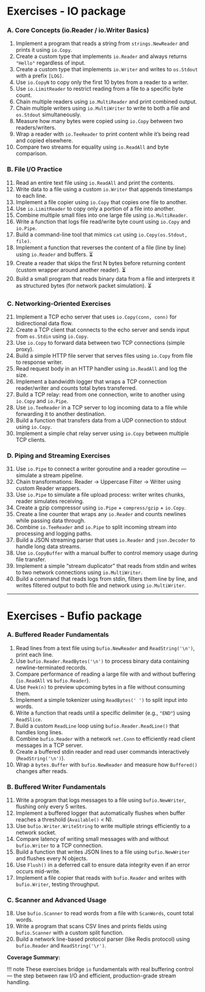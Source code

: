 # Exercises - IO package

### **A. Core Concepts (io.Reader / io.Writer Basics)**

1. Implement a program that reads a string from `strings.NewReader` and prints it using `io.Copy`.
2. Create a custom type that implements `io.Reader` and always returns `"Hello"` regardless of input.
3. Create a custom type that implements `io.Writer` and writes to `os.Stdout` with a prefix `[LOG]`.
4. Use `io.CopyN` to copy only the first 10 bytes from a reader to a writer.
5. Use `io.LimitReader` to restrict reading from a file to a specific byte count.
6. Chain multiple readers using `io.MultiReader` and print combined output.
7. Chain multiple writers using `io.MultiWriter` to write to both a file and `os.Stdout` simultaneously.
8. Measure how many bytes were copied using `io.Copy` between two readers/writers.
9. Wrap a reader with `io.TeeReader` to print content while it’s being read and copied elsewhere.
10. Compare two streams for equality using `io.ReadAll` and byte comparison.

### **B. File I/O Practice**

11. Read an entire text file using `io.ReadAll` and print the contents.
12. Write data to a file using a custom `io.Writer` that appends timestamps to each line.
13. Implement a file copier using `io.Copy` that copies one file to another.
14. Use `io.LimitReader` to copy only a portion of a file into another.
15. Combine multiple small files into one large file using `io.MultiReader`.
16. Write a function that logs file read/write byte count using `io.Copy` and `io.Pipe`.
17. Build a command-line tool that mimics `cat` using `io.Copy(os.Stdout, file)`.
18. Implement a function that reverses the content of a file (line by line) using `io.Reader` and buffers. ⏳
19. Create a reader that skips the first N bytes before returning content (custom wrapper around another reader). ⏳
20. Build a small program that reads binary data from a file and interprets it as structured bytes (for network packet simulation). ⏳

### **C. Networking-Oriented Exercises**

21. Implement a TCP echo server that uses `io.Copy(conn, conn)` for bidirectional data flow.
22. Create a TCP client that connects to the echo server and sends input from `os.Stdin` using `io.Copy`.
23. Use `io.Copy` to forward data between two TCP connections (simple proxy).
24. Build a simple HTTP file server that serves files using `io.Copy` from file to response writer.
25. Read request body in an HTTP handler using `io.ReadAll` and log the size.
26. Implement a bandwidth logger that wraps a TCP connection reader/writer and counts total bytes transferred.
27. Build a TCP relay: read from one connection, write to another using `io.Copy` and `io.Pipe`.
28. Use `io.TeeReader` in a TCP server to log incoming data to a file while forwarding it to another destination.
29. Build a function that transfers data from a UDP connection to stdout using `io.Copy`.
30. Implement a simple chat relay server using `io.Copy` between multiple TCP clients.

### **D. Piping and Streaming Exercises**

31. Use `io.Pipe` to connect a writer goroutine and a reader goroutine — simulate a stream pipeline.
32. Chain transformations: Reader → Uppercase Filter → Writer using custom Reader wrappers.
33. Use `io.Pipe` to simulate a file upload process: writer writes chunks, reader simulates receiving.
34. Create a gzip compressor using `io.Pipe` + `compress/gzip` + `io.Copy`.
35. Create a line counter that wraps any `io.Reader` and counts newlines while passing data through.
36. Combine `io.TeeReader` and `io.Pipe` to split incoming stream into processing and logging paths.
37. Build a JSON streaming parser that uses `io.Reader` and `json.Decoder` to handle long data streams.
38. Use `io.CopyBuffer` with a manual buffer to control memory usage during file transfer.
39. Implement a simple “stream duplicator” that reads from stdin and writes to two network connections using `io.MultiWriter`.
40. Build a command that reads logs from stdin, filters them line by line, and writes filtered output to both file and network using `io.MultiWriter`.

---

# Exercises - Bufio package

### **A. Buffered Reader Fundamentals**

1. Read lines from a text file using `bufio.NewReader` and `ReadString('\n')`, print each line.
2. Use `bufio.Reader.ReadBytes('\n')` to process binary data containing newline-terminated records.
3. Compare performance of reading a large file with and without buffering (`io.ReadAll` vs `bufio.Reader`).
4. Use `Peek(n)` to preview upcoming bytes in a file without consuming them.
5. Implement a simple tokenizer using `ReadBytes(' ')` to split input into words.
6. Write a function that reads until a specific delimiter (e.g., `"END"`) using `ReadSlice`.
7. Build a custom `ReadLine` loop using `bufio.Reader.ReadLine()` that handles long lines.
8. Combine `bufio.Reader` with a network `net.Conn` to efficiently read client messages in a TCP server.
9. Create a buffered stdin reader and read user commands interactively (`ReadString('\n')`).
10. Wrap a `bytes.Buffer` with `bufio.NewReader` and measure how `Buffered()` changes after reads.

### **B. Buffered Writer Fundamentals**

11. Write a program that logs messages to a file using `bufio.NewWriter`, flushing only every 5 writes.
12. Implement a buffered logger that automatically flushes when buffer reaches a threshold (`Available()` < N).
13. Use `bufio.Writer.WriteString` to write multiple strings efficiently to a network socket.
14. Compare latency of writing small messages with and without `bufio.Writer` to a TCP connection.
15. Build a function that writes JSON lines to a file using `bufio.NewWriter` and flushes every N objects.
16. Use `Flush()` in a deferred call to ensure data integrity even if an error occurs mid-write.
17. Implement a file copier that reads with `bufio.Reader` and writes with `bufio.Writer`, testing throughput.

### **C. Scanner and Advanced Usage**

18. Use `bufio.Scanner` to read words from a file with `ScanWords`, count total words.
19. Write a program that scans CSV lines and prints fields using `bufio.Scanner` with a custom split function.
20. Build a network line-based protocol parser (like Redis protocol) using `bufio.Reader` and `ReadString('\r')`.

**Coverage Summary:**

!!! note
    These exercises bridge `io` fundamentals with real buffering control — the step between raw I/O and efficient, production-grade stream handling.
